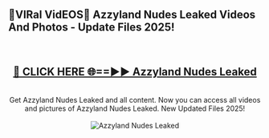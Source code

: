 <h2>🔴VIRal VidEOS🔴 Azzyland Nudes Leaked Videos And Photos - Update Files 2025!</h2>
<br>
<div align="center">
<h2><a href="https://virallinks.top/odZfE0" rel="nofollow">🔴 CLICK HERE 🌐==►► Azzyland Nudes Leaked</a></h2>
<br>
Get Azzyland Nudes Leaked and all content. Now you can access all videos and pictures of Azzyland Nudes Leaked. New Updated Files 2025!
<br>
<br>
<a href="https://virallinks.top/odZfE0" rel="nofollow" data-target="animated-image.originalLink"><img src="https://i.imgur.com/dJHk4Zq.gif)" alt="Azzyland Nudes Leaked" style="max-width: 100%; display: inline-block;" data-target="animated-image.originalImage"></a>
</div>
<br>
